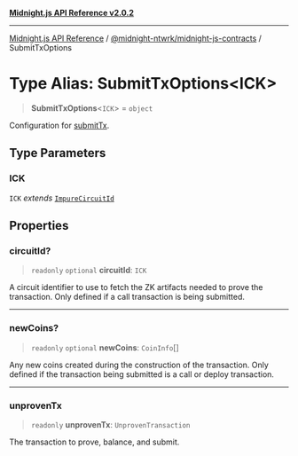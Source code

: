[**Midnight.js API Reference v2.0.2**](../../../README.md)

***

[Midnight.js API Reference](../../../packages.md) / [@midnight-ntwrk/midnight-js-contracts](../README.md) / SubmitTxOptions

# Type Alias: SubmitTxOptions\<ICK\>

> **SubmitTxOptions**\<`ICK`\> = `object`

Configuration for [submitTx](../functions/submitTx.md).

## Type Parameters

### ICK

`ICK` *extends* [`ImpureCircuitId`](../../midnight-js-types/type-aliases/ImpureCircuitId.md)

## Properties

### circuitId?

> `readonly` `optional` **circuitId**: `ICK`

A circuit identifier to use to fetch the ZK artifacts needed to prove the
transaction. Only defined if a call transaction is being submitted.

***

### newCoins?

> `readonly` `optional` **newCoins**: `CoinInfo`[]

Any new coins created during the construction of the transaction. Only defined
if the transaction being submitted is a call or deploy transaction.

***

### unprovenTx

> `readonly` **unprovenTx**: `UnprovenTransaction`

The transaction to prove, balance, and submit.
